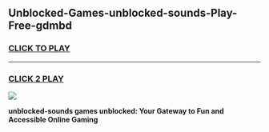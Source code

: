 
## Unblocked-Games-unblocked-sounds-Play-Free-gdmbd
<h3>
<a href="https://premium76.site?title=unblocked-sounds&ref=20M">CLICK TO PLAY</a></h3>
<hr>

<h3>
<a href="https://premium76.site?title=unblocked-sounds&ref=20M">CLICK 2 PLAY</a>
  
</h3>

<a href="https://premium76.site?title=unblocked-sounds&ref=19M"><img src="https://clearcache.store/games.png"></a>


**unblocked-sounds games unblocked: Your Gateway to Fun and Accessible Online Gaming**

